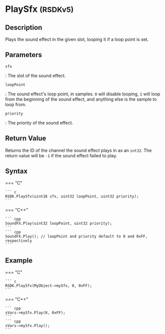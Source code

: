 # PlaySfx <small>(RSDKv5)</small>

## Description
Plays the sound effect in the given slot, looping it if a loop point is set.

## Parameters
`sfx`

:   The slot of the sound effect.

`loopPoint`

:   The sound effect's loop point, in samples. `0` will disable looping, `1` will loop from the beginning of the sound effect, and anything else is the sample to loop from.

`priority`

:   The priority of the sound effect.

## Return Value
Returns the ID of the channel the sound effect plays in as an `int32`. The return value will be `-1` if the sound effect failed to play.

## Syntax
=== "C"

	``` c
	RSDK.PlaySfx(uint16 sfx, uint32 loopPoint, uint32 priority);
	```

=== "C++"

	``` cpp
	SoundFX.Play(uint32 loopPoint, uint32 priority);
	```
	``` cpp
	SoundFX.Play(); // loopPoint and priority default to 0 and 0xFF, respectively
	```

## Example
=== "C"

	``` c
	RSDK.PlaySfx(MyObject->mySfx, 0, 0xFF);
	```

=== "C++"

	``` cpp
	sVars->mySfx.Play(0, 0xFF);
	```
	``` cpp
	sVars->mySfx.Play();
	```
